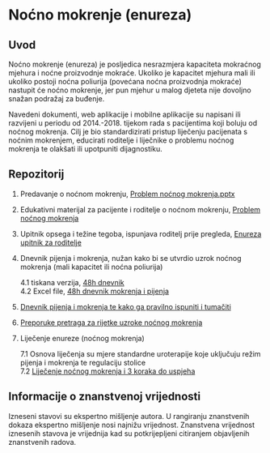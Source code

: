 # Noćno mokrenje (enureza)

## Uvod
Noćno mokrenje (enureza) je posljedica nesrazmjera kapaciteta mokraćnog mjehura i noćne proizvodnje mokraće. Ukoliko je kapacitet mjehura mali ili ukoliko postoji noćna poliurija (povećana noćna proizvodnja mokraće) nastupit će noćno mokrenje, jer pun mjehur u malog djeteta nije dovoljno snažan podražaj za buđenje.

Navedeni dokumenti, web aplikacije i mobilne aplikacije su napisani ili razvijeni u periodu od 2014.-2018. tijekom rada s pacijentima koji boluju od noćnog mokrenja. Cilj je bio standardizirati pristup liječenju pacijenata s noćnim mokrenjem, educirati roditelje i liječnike o problemu noćnog mokrenja te olakšati ili upotpuniti dijagnostiku.

## Repozitorij
   1. Predavanje o noćnom mokrenju, [Problem noćnog mokrenja.pptx](https://drive.google.com/open?id=1sRpTTT-Na_P15ouDq3drs_Z6B2M3nA4apnPkWyzCyNQ)  
   2. Edukativni materijal za pacijente i roditelje o noćnom mokrenju, [Problem noćnog mokrenja](enureza_edu.md)  
   3. Upitnik opsega i težine tegoba, ispunjava roditelj prije pregleda, [Enureza upitnik za roditelje](https://drive.google.com/open?id=1VPtIZs4y81h6jnUwnfIaQoRYmBpaTqyA)  
   4. Dnevnik pijenja i mokrenja, nužan kako bi se utvrdio uzrok noćnog mokrenja (mali kapacitet ili noćna poliurija)  
   
      4.1 tiskana verzija, [48h dnevnik](https://drive.google.com/open?id=1Up_f-J5tJCjO1kJBTONFFMnF-MXBXkyJ)  
      4.2 Excel file, [48h dnevnik mokrenja i pijenja](https://drive.google.com/open?id=1eMNe9UeqJHjGoHEKNagK9sCb2fKM3DYs)  
     
   5. [Dnevnik pijenja i mokrenja te kako ga pravilno ispuniti i tumačiti](https://budisuh.eu/dnevnik-pijenja-i-mokrenja-ispunjavanje-tumacenje/)
   6. [Preporuke pretraga za rijetke uzroke noćnog mokrenja](enureza_prep.md)  
   7. Liječenje enureze (noćnog mokrenja)  

      7.1  Osnova liječenja su mjere standardne uroterapije koje uključuju režim pijenja i mokrenja te regulaciju stolice  
      7.2 [Liječenje noćnog mokrenja i 3 koraka do uspjeha](https://budisuh.eu/uspjesno-lijecenje-nocnog-mokrenja/) 

## Informacije o znanstvenoj vrijednosti 
Izneseni stavovi su ekspertno mišljenje autora. U rangiranju znanstvenih dokaza ekspertno mišljenje nosi najnižu vrijednost. Znanstvena vrijednost iznesenih stavova je vrijednija kad su potkrijepljeni citiranjem objavljenih znanstvenih radova.